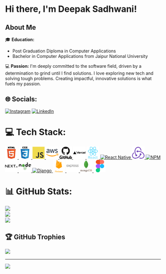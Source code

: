# Hi there, I'm Deepak Sadhwani! 


## About Me

🎓 **Education:** 
- Post Graduation Diploma in Computer Applications
- Bachelor in Computer Applications from Jaipur National University

💻 **Passion:**
I'm deeply committed to the software field, driven by a determination to grind until I find solutions. I love exploring new tech and solving tough problems. Creating impactful, innovative solutions is what fuels my passion.


## 🌐 Socials:
[![Instagram](https://img.shields.io/badge/Instagram-%23E4405F.svg?logo=Instagram&logoColor=white)](https://instagram.com/deepak__sadhwani/) [![LinkedIn](https://img.shields.io/badge/LinkedIn-%230077B5.svg?logo=linkedin&logoColor=white)](https://linkedin.com/in/deepak-sadhwani-389674248/) 


# 💻 Tech Stack:
<a href="https://developer.mozilla.org/en-US/docs/Web/HTML" target="_blank">
    <img src="https://raw.githubusercontent.com/devicons/devicon/master/icons/html5/html5-original-wordmark.svg" alt="HTML5" width="40" height="40"/>
</a>
<a href="https://developer.mozilla.org/en-US/docs/Web/CSS" target="_blank">
    <img src="https://raw.githubusercontent.com/devicons/devicon/master/icons/css3/css3-original-wordmark.svg" alt="CSS3" width="40" height="40"/>
</a>

<a href="https://developer.mozilla.org/en-US/docs/Web/JavaScript" target="_blank">
    <img src="https://raw.githubusercontent.com/devicons/devicon/master/icons/javascript/javascript-original.svg" alt="JavaScript" width="40" height="40"/>
</a>
<a href="https://aws.amazon.com/" target="_blank">
    <img src="https://raw.githubusercontent.com/devicons/devicon/master/icons/amazonwebservices/amazonwebservices-original-wordmark.svg" alt="AWS" width="40" height="40"/>
</a>
<a href="https://pages.github.com/" target="_blank">
    <img src="https://raw.githubusercontent.com/devicons/devicon/master/icons/github/github-original-wordmark.svg" alt="GitHub Pages" width="40" height="40"/>
</a>

</a>

<a href="https://vercel.com/" target="_blank">
    <img src="https://raw.githubusercontent.com/devicons/devicon/master/icons/vercel/vercel-original-wordmark.svg" alt="Vercel" width="40" height="40"/>
</a>
<a href="https://reactjs.org/" target="_blank">
    <img src="https://raw.githubusercontent.com/devicons/devicon/master/icons/react/react-original-wordmark.svg" alt="React" width="40" height="40"/>
</a>
<a href="https://reactnative.dev/" target="_blank">
    <img src="https://reactnative.dev/img/header_logo.svg" alt="React Native" width="40" height="40"/>
</a>

<a href="https://redux.js.org/" target="_blank">
    <img src="https://raw.githubusercontent.com/devicons/devicon/master/icons/redux/redux-original.svg" alt="Redux" width="40" height="40"/>
</a>

<a href="https://www.npmjs.com/" target="_blank">
    <img src="https://upload.wikimedia.org/wikipedia/commons/thumb/d/d5/Tailwind_CSS_Logo.svg/768px-Tailwind_CSS_Logo.svg.png?20230715030042" alt="NPM" width="40" height="40"/>
</a>
<a href="https://nextjs.org/" target="_blank">
    <img src="https://raw.githubusercontent.com/devicons/devicon/master/icons/nextjs/nextjs-original-wordmark.svg" alt="Next.js" width="40" height="40"/>
</a>
<a href="https://nodejs.org/" target="_blank">
    <img src="https://raw.githubusercontent.com/devicons/devicon/master/icons/nodejs/nodejs-original-wordmark.svg" alt="Node.js" width="40" height="40"/>
</a>
<a href="https://www.djangoproject.com/" target="_blank">
    <img src="https://uxwing.com/wp-content/themes/uxwing/download/brands-and-social-media/django-logo-icon.svg" alt="Django" width="40" height="40"/>
</a>
<a href="https://firebase.google.com/" target="_blank">
    <img src="https://raw.githubusercontent.com/devicons/devicon/master/icons/firebase/firebase-plain-wordmark.svg" alt="Firebase" width="40" height="40"/>
</a>
<a href="https://expressjs.com/"  target="_blank">
    <img src="https://raw.githubusercontent.com/devicons/devicon/master/icons/express/express-original-wordmark.svg" alt="Express.js" width="40" height="40"/>
</a>

<a href="https://www.mongodb.com/" target="_blank">
    <img src="https://raw.githubusercontent.com/devicons/devicon/master/icons/mongodb/mongodb-original-wordmark.svg" alt="MongoDB" width="40" height="40"/>
</a>
<a href="https://www.figma.com/" target="_blank">
    <img src="https://raw.githubusercontent.com/devicons/devicon/master/icons/figma/figma-original.svg" alt="Figma" width="40" height="40"/>
</a>

# 📊 GitHub Stats:
![](https://github-readme-stats.vercel.app/api?username=Deepaksadhwani&theme=radical&hide_border=false&include_all_commits=true&count_private=true)<br/>
![](https://github-readme-streak-stats.herokuapp.com/?user=Deepaksadhwani&theme=radical&hide_border=false)<br/>
![](https://github-readme-stats.vercel.app/api/top-langs/?username=Deepaksadhwani&theme=radical&hide_border=false&include_all_commits=true&count_private=true&layout=compact)

## 🏆 GitHub Trophies
![](https://github-profile-trophy.vercel.app/?username=Deepaksadhwani&theme=darkhub&no-frame=false&no-bg=false&margin-w=4)

---
[![](https://visitcount.itsvg.in/api?id=Deepaksadhwani&icon=2&color=0)](https://visitcount.itsvg.in)

<!-- Proudly created with GPRM ( https://gprm.itsvg.in ) -->
